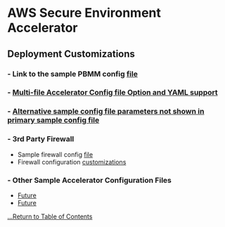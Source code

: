 # AWS Secure Environment Accelerator

## **Deployment Customizations**

### - Link to the sample PBMM config [file](../../reference-artifacts/config.example.json)

### - [Multi-file Accelerator Config file Option and YAML support](./multi-file-config-capabilities.md)

### - [Alternative sample config file parameters not shown in primary sample config file](../../reference-artifacts/master-config-sample-snippets/sample_snippets.md)

### - 3rd Party Firewall

- Sample firewall config [file](../../reference-artifacts/Third-Party/firewall-example.txt)
- Firewall configuration [customizations](../../reference-artifacts/master-config-sample-snippets/firewall_file_available_variables.md)

### - Other Sample Accelerator Configuration Files

- [Future](.)
- [Future](.)

[...Return to Table of Contents](../index.md)
